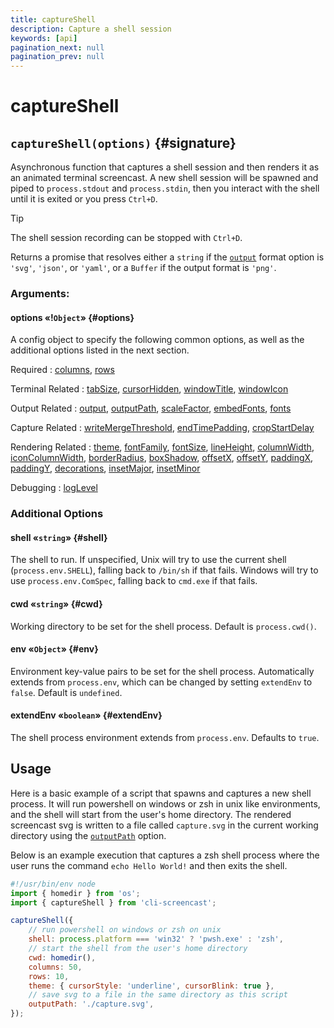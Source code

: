 ```yaml
---
title: captureShell
description: Capture a shell session
keywords: [api]
pagination_next: null
pagination_prev: null
---
```


# captureShell

## `captureShell(options)` {#signature}

Asynchronous function that captures a shell session and then renders it as an animated terminal screencast. A new shell session will be spawned and piped to `process.stdout` and `process.stdin`, then you interact with the shell until it is exited or you press `Ctrl+D`.

> [!tip]
> The shell session recording can be stopped with `Ctrl+D`.

Returns a promise that resolves either a `string` if the [`output`](options.md#output) format option is `'svg'`, `'json'`, or `'yaml'`, or a `Buffer` if the output format is `'png'`.

### Arguments:

#### options «!`Object`» {#options}

A config object to specify the following common options, as well as the additional options listed in the next section.

Required
: [columns](options.md#columns),
  [rows](options.md#rows)

Terminal Related
: [tabSize](options.md#tabSize),
  [cursorHidden](options.md#cursorHidden),
  [windowTitle](options.md#windowTitle),
  [windowIcon](options.md#windowIcon)

Output Related
: [output](options.md#output),
  [outputPath](options.md#outputPath),
  [scaleFactor](options.md#scaleFactor),
  [embedFonts](options.md#embedFonts),
  [fonts](options.md#fonts)

Capture Related
: [writeMergeThreshold](options.md#writeMergeThreshold),
  [endTimePadding](options.md#endTimePadding),
  [cropStartDelay](options.md#cropStartDelay)

Rendering Related
: [theme](options.md#theme),
  [fontFamily](options.md#fontFamily),
  [fontSize](options.md#fontSize),
  [lineHeight](options.md#lineHeight),
  [columnWidth](options.md#columnWidth),
  [iconColumnWidth](options.md#iconColumnWidth),
  [borderRadius](options.md#borderRadius),
  [boxShadow](options.md#boxShadow),
  [offsetX](options.md#offsetX),
  [offsetY](options.md#offsetY),
  [paddingX](options.md#paddingX),
  [paddingY](options.md#paddingY),
  [decorations](options.md#decorations),
  [insetMajor](options.md#insetMajor),
  [insetMinor](options.md#insetMinor)

Debugging
: [logLevel](options.md#logLevel)

### Additional Options

#### shell «`string`» {#shell}

The shell to run. If unspecified, Unix will try to use the current shell (`process.env.SHELL`), falling back to `/bin/sh` if that fails. Windows will try to use `process.env.ComSpec`, falling back to `cmd.exe` if that fails.

#### cwd «`string`» {#cwd}

Working directory to be set for the shell process. Default is `process.cwd()`.

#### env «`Object`» {#env}

Environment key-value pairs to be set for the shell process. Automatically extends from `process.env`, which can be changed by setting `extendEnv` to `false`. Default is `undefined`.

#### extendEnv «`boolean`» {#extendEnv}

The shell process environment extends from `process.env`. Defaults to `true`.

## Usage

Here is a basic example of a script that spawns and captures a new shell process. It will run powershell on windows or zsh in unix like environments, and the shell will start from the user's home directory. The rendered screencast svg is written to a file called `capture.svg` in the current working directory using the [`outputPath`](options.md#outputPath) option.

Below is an example execution that captures a zsh shell process where the user runs the command `echo Hello World!` and then exits the shell.

```js title='capture.js' demo='./assets/usage--shell--demo.svg' demoTitle='*Example script execution:*' result='./assets/usage--shell--capture.svg' resultTitle='capture.svg'
#!/usr/bin/env node
import { homedir } from 'os';
import { captureShell } from 'cli-screencast';

captureShell({
    // run powershell on windows or zsh on unix
    shell: process.platform === 'win32' ? 'pwsh.exe' : 'zsh',
    // start the shell from the user's home directory
    cwd: homedir(),
    columns: 50,
    rows: 10,
    theme: { cursorStyle: 'underline', cursorBlink: true },
    // save svg to a file in the same directory as this script
    outputPath: './capture.svg',
});
```
